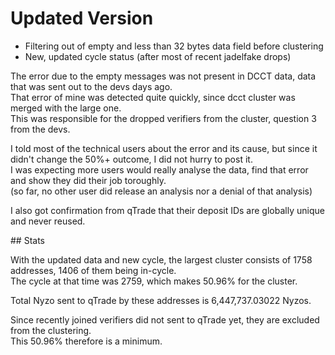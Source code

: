 # Updated Version

- Filtering out of empty and less than 32 bytes data field before clustering  
- New, updated cycle status (after most of recent jadelfake drops)

The error due to the empty messages was not present in DCCT data, data that was sent out to the devs days ago.  
That error of mine was detected quite quickly, since dcct cluster was merged with the large one.  
This was responsible for the dropped verifiers from the cluster, question 3 from the devs.

I told most of the technical users about the error and its cause, but since it didn't change the 50%+ outcome, I did not hurry to post it.  
I was expecting more users would really analyse the data, find that error and show they did their job toroughly.  
(so far, no other user did release an analysis nor a denial of that analysis)

I also got confirmation from qTrade that their deposit IDs are globally unique and never reused.

## Stats

With the updated data and new cycle, the largest cluster consists of 1758 addresses, 1406 of them being in-cycle.  
The cycle at that time was 2759, which makes 50.96% for the cluster.

Total Nyzo sent to qTrade by these addresses is 6,447,737.03022 Nyzos.  

Since recently joined verifiers did not sent to qTrade yet, they are excluded from the clustering.  
This 50.96% therefore is a minimum.
